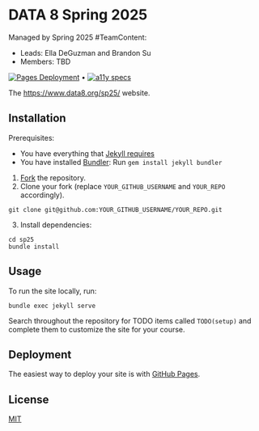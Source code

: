 # DATA 8 Spring 2025

Managed by Spring 2025 #TeamContent: 
* Leads: Ella DeGuzman and Brandon Su
* Members: TBD

[![Pages Deployment](https://github.com/data-8/sp25/actions/workflows/jekyll.yml/badge.svg)](https://github.com/data-8/sp25/actions/workflows/jekyll.yml) •
[![a11y specs](https://github.com/data-8/sp25/actions/workflows/rspec.yml/badge.svg)](https://github.com/data-8/sp25/actions/workflows/rspec.yml)

The https://www.data8.org/sp25/ website.

## Installation

Prerequisites:

- You have everything that [Jekyll requires](https://jekyllrb.com/docs/installation/)
- You have installed [Bundler](https://bundler.io/): Run `gem install jekyll bundler`

1. [Fork](https://github.com/berkeley-eecs/berkeley-class-site/fork) the repository.
2. Clone your fork (replace `YOUR_GITHUB_USERNAME` and `YOUR_REPO` accordingly).
```
git clone git@github.com:YOUR_GITHUB_USERNAME/YOUR_REPO.git
```
3. Install dependencies:
```
cd sp25
bundle install
```

## Usage

To run the site locally, run:

```
bundle exec jekyll serve
```

Search throughout the repository for TODO items called `TODO(setup)` and complete them to customize the site for your course.

## Deployment

The easiest way to deploy your site is with [GitHub Pages](https://docs.github.com/en/pages/setting-up-a-github-pages-site-with-jekyll/about-github-pages-and-jekyll).

## License

[MIT](LICENSE)
